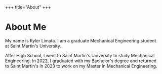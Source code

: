 +++
title="About"
+++

# About Me

My name is Kyler Limata. I am a graduate Mechanical Engineering student at Saint Martin's University.

After High School, I went to Saint Martin's University to study Mechanical Engineering. In 2022, I graduated with my Bachelor's degree and returned to Saint Martin's in 2023 to work on my Master in Mechanical Engineering.